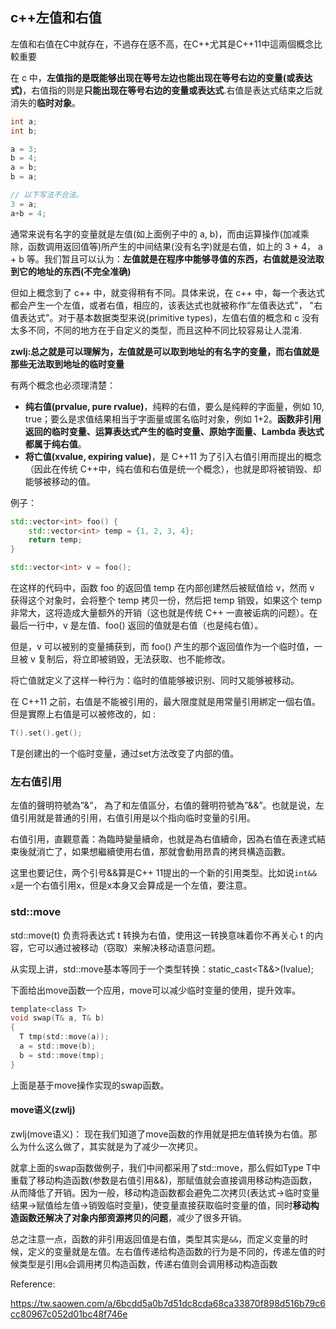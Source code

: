 ## c++左值和右值

左值和右值在C中就存在，不過存在感不高，在C++尤其是C++11中這兩個概念比較重要

在 c 中，**左值指的是既能够出现在等号左边也能出现在等号右边的变量(或表达式)**，右值指的则是**只能出现在等号右边的变量或表达式**.右值是表达式结束之后就消失的**临时对象**。

``` c++
int a;
int b;

a = 3;
b = 4;
a = b;
b = a;

// 以下写法不合法。
3 = a;
a+b = 4;
```

通常来说有名字的变量就是左值(如上面例子中的 a, b)，而由运算操作(加减乘除，函数调用返回值等)所产生的中间结果(没有名字)就是右值，如上的 3 + 4， a + b 等。我们暂且可以认为：**左值就是在程序中能够寻值的东西，右值就是没法取到它的地址的东西(不完全准确)**

但如上概念到了 c++ 中，就变得稍有不同。具体来说，在 c++ 中，每一个表达式都会产生一个左值，或者右值，相应的，该表达式也就被称作“左值表达式"， "右值表达式"。对于基本数据类型来说(primitive types)，左值右值的概念和 c 没有太多不同，不同的地方在于自定义的类型，而且这种不同比较容易让人混淆.

**zwlj:总之就是可以理解为，左值就是可以取到地址的有名字的变量，而右值就是那些无法取到地址的临时变量**

有两个概念也必须理清楚：

 - **纯右值(prvalue, pure rvalue)**，纯粹的右值，要么是纯粹的字面量，例如 10, true；要么是求值结果相当于字面量或匿名临时对象，例如 1+2。**函数非引用返回的临时变量、运算表达式产生的临时变量、原始字面量、Lambda 表达式都属于纯右值**。
 - **将亡值(xvalue, expiring value)**，是 C++11 为了引入右值引用而提出的概念（因此在传统 C++中，纯右值和右值是统一个概念），也就是即将被销毁、却能够被移动的值。

例子：

``` c++
std::vector<int> foo() {
    std::vector<int> temp = {1, 2, 3, 4};
    return temp;
}

std::vector<int> v = foo();
```

在这样的代码中，函数 foo 的返回值 temp 在内部创建然后被赋值给 v，然而 v 获得这个对象时，会将整个 temp 拷贝一份，然后把 temp 销毁，如果这个 temp 非常大，这将造成大量额外的开销（这也就是传统 C++ 一直被诟病的问题）。在最后一行中，v 是左值、foo() 返回的值就是右值（也是纯右值）。

但是，v 可以被别的变量捕获到，而 foo() 产生的那个返回值作为一个临时值，一旦被 v 复制后，将立即被销毁，无法获取、也不能修改。

将亡值就定义了这样一种行为：临时的值能够被识别、同时又能够被移动。

在 C++11 之前，右值是不能被引用的，最大限度就是用常量引用綁定一個右值。但是實際上右值是可以被修改的，如 :

``` c++
T().set().get();
```

T是创建出的一个临时变量，通过set方法改变了内部的值。


### 左右值引用
左值的聲明符號為”\&”， 為了和左值區分，右值的聲明符號為”\&\&”。也就是说，左值引用就是普通的引用，右值引用是以个指向临时变量的引用。

右值引用，直觀意義：為臨時變量續命，也就是為右值續命，因為右值在表達式結束後就消亡了，如果想繼續使用右值，那就會動用昂貴的拷貝構造函數。

这里也要记住，两个引号\&\&算是C++ 11提出的一个新的引用类型。比如说`int&& x`是一个右值引用x，但是x本身又会算成是一个左值，要注意。

### std::move
std::move(t) 负责将表达式 t 转换为右值，使用这一转换意味着你不再关心 t 的内容，它可以通过被移动（窃取）来解决移动语意问题。

从实现上讲，std::move基本等同于一个类型转换：static_cast\<T\&\&\>(lvalue);

下面给出move函数一个应用，move可以减少临时变量的使用，提升效率。

``` c
template<class T>
void swap(T& a, T& b)
{
  T tmp(std::move(a));
  a = std::move(b);
  b = std::move(tmp);
}

```

上面是基于move操作实现的swap函数。

#### move语义(zwlj)

zwlj(move语义)： 现在我们知道了move函数的作用就是把左值转换为右值。那么为什么这么做了，其实就是为了减少一次拷贝。

就拿上面的swap函数做例子，我们中间都采用了std::move，那么假如Type T中重载了移动构造函数(参数是右值引用\&\&)，那赋值就会直接调用移动构造函数，从而降低了开销。因为一般，移动构造函数都会避免二次拷贝(表达式->临时变量结果->赋值给左值->销毁临时变量)，使变量直接获取临时变量的值，同时**移动构造函数还解决了对象内部资源拷贝的问题**，减少了很多开销。

总之注意一点，函数的非引用返回值是右值，类型其实是`&&`，而定义变量的时候，定义的变量就是左值。左右值传递给构造函数的行为是不同的，传递左值的时候类型是引用`&`会调用拷贝构造函数，传递右值则会调用移动构造函数

Reference:

<A>https://tw.saowen.com/a/6bcdd5a0b7d51dc8cda68ca33870f898d516b79c6cc80967c052d01bc48f746e</a>
